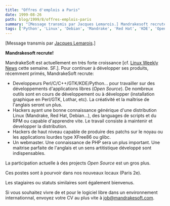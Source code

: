 ```yaml
---
title: "Offres d'emplois a Paris"
date: 1999-08-26
path: blog/1999/8/offres-emplois-paris
summary: "[Message transmis par Jacques Lemarois.] Mandrakesoft recrute."
tags: ['Python', 'Linux', 'Debian', 'Mandrake', 'Red Hat', 'KDE', 'Open Source']
---
```


<P>[Message transmis par <A HREF="mailto:lemarois@mandrakesoft.com">Jacques Lemarois</A>.]</P>

<P><B>Mandrakesoft recrute!</B></P>

<P>MandrakeSoft est actuellement en très forte croissance [cf.
<A HREF="http://lwn.net/1999/0826/">Linux Weekly News</A> cette semaine. SF.].
Pour continuer à développer ses produits, récemment primés, MandrakeSoft
recrute:</P>

<UL>

<LI>Developpeurs Perl/C/C++/GTK/KDE/Python... pour travailler sur des
développements d'applications libres (<EM>Open Source</EM>). De nombreux
outils sont en cours de développement ou à développer (installation
graphique en Perl/GTK, Lothar, etc). La créativité et la maîtrise de
l'anglais seront un plus.
<LI>Hackers ayant une bonne connaissance générique d'une distribution
Linux (Mandrake, Red Hat, Debian...), des languages de scripts et du
RPM ou capable d'apprendre vite.  Le travail consiste à maintenir et
developper la distribution.
<LI>Hackers de haut niveau capable de produire des patchs sur le noyau ou
les applications lourdes type XFree86 ou glibc.
<LI>Un webmaster. Une connaissance de PHP sera un plus important. Une
maitrise parfaite de l'anglais et un sens artitistique développé sont
indispensables.
</UL>

<P>La participation actuelle à des projects <EM>Open Source</EM> est
un gros plus.</P>

<P>Ces postes sont à pourvoir dans nos nouveaux locaux (Paris 2e).</P>

<P>Les stagiaires ou statuts similaires sont également bienvenus.</P>

<P>Si vous souhaitez vivre de et pour le logiciel libre dans un environnement
internationnal, envoyez votre CV au plus vite à
<A HREF="mailto:job@mandrakesoft.com">job@mandrakesoft.com</A>.</P>



